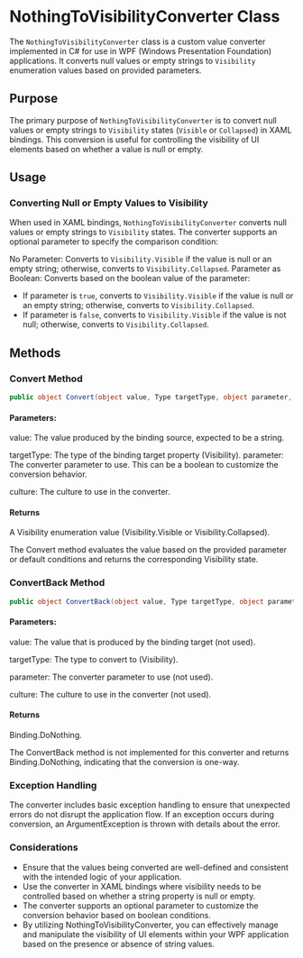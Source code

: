 # NothingToVisibilityConverter Class

The `NothingToVisibilityConverter` class is a custom value converter implemented in C# for use in WPF (Windows Presentation Foundation) applications. It converts null values or empty strings to `Visibility` enumeration values based on provided parameters.

## Purpose

The primary purpose of `NothingToVisibilityConverter` is to convert null values or empty strings to `Visibility` states (`Visible` or `Collapsed`) in XAML bindings. This conversion is useful for controlling the visibility of UI elements based on whether a value is null or empty.

## Usage

### Converting Null or Empty Values to Visibility

When used in XAML bindings, `NothingToVisibilityConverter` converts null values or empty strings to `Visibility` states. The converter supports an optional parameter to specify the comparison condition:

No Parameter: Converts to `Visibility.Visible` if the value is null or an empty string; otherwise, converts to `Visibility.Collapsed`.
Parameter as Boolean: Converts based on the boolean value of the parameter:
  - If parameter is `true`, converts to `Visibility.Visible` if the value is null or an empty string; otherwise, converts to `Visibility.Collapsed`.
  - If parameter is `false`, converts to `Visibility.Visible` if the value is not null; otherwise, converts to `Visibility.Collapsed`.

## Methods
### Convert Method
```csharp
public object Convert(object value, Type targetType, object parameter, CultureInfo culture)
```
#### Parameters:
value: The value produced by the binding source, expected to be a string.

targetType: The type of the binding target property (Visibility).
parameter: The converter parameter to use. This can be a 
boolean to customize the conversion behavior.

culture: The culture to use in the converter.

#### Returns
A Visibility enumeration value (Visibility.Visible or Visibility.Collapsed).

The Convert method evaluates the value based on the provided parameter or default conditions and returns the corresponding Visibility state.

### ConvertBack Method
```csharp
public object ConvertBack(object value, Type targetType, object parameter, CultureInfo culture)
```
#### Parameters:
value: The value that is produced by the binding target (not used).

targetType: The type to convert to (Visibility).

parameter: The converter parameter to use (not used).

culture: The culture to use in the converter (not used).

#### Returns
Binding.DoNothing.

The ConvertBack method is not implemented for this converter and returns Binding.DoNothing, indicating that the conversion is one-way.

### Exception Handling
The converter includes basic exception handling to ensure that unexpected errors do not disrupt the application flow. If an exception occurs during conversion, an ArgumentException is thrown with details about the error.

### Considerations
- Ensure that the values being converted are well-defined and consistent with the intended logic of your application.
- Use the converter in XAML bindings where visibility needs to be controlled based on whether a string property is null or empty.
- The converter supports an optional parameter to customize the conversion behavior based on boolean conditions.
- By utilizing NothingToVisibilityConverter, you can effectively manage and manipulate the visibility of UI elements within your WPF application based on the presence or absence of string values.